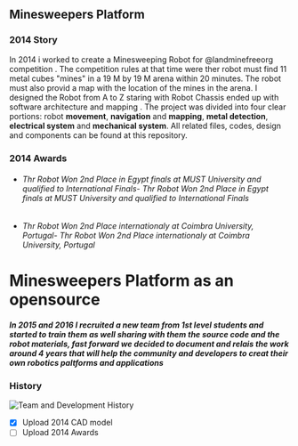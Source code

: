## Minesweepers Platform
### 2014 Story 
In 2014 i worked to create a Minesweeping Robot for @landminefreeorg competition .  The competition rules at that time were ther robot must find 11 metal cubes "mines" in a 19 M by 19 M arena within 20 minutes. The robot must also provid a map with the location of the mines in the arena. I designed the Robot from A to Z staring with Robot Chassis ended up with software architecture and mapping . The project was divided into four clear portions: robot **movement**, **navigation** and **mapping**, **metal detection**, **electrical system** and **mechanical system**.
All related files, codes, design and components can be found at this repository.
### 2014 Awards
- ###### Thr Robot Won 2nd Place in Egypt finals at MUST University and qualified to International Finals- Thr Robot Won 2nd Place in Egypt finals at MUST University and qualified to International Finals 
- ###### Thr Robot Won 2nd Place internationaly at Coimbra University, Portugal- Thr Robot Won 2nd Place internationaly at Coimbra University, Portugal

# Minesweepers Platform as an opensource 

#####  In 2015 and 2016 I recruited a new team from 1st level students and started to train them as well sharing with them the source code and the robot materials, fast forward we decided to document and relais the work around 4 years that will help the community and developers to creat their own robotics paltforms and applications

### History

![](https://github.com/sobhydo/Minesweepers/blob/master/imgs/historyDiagram.png?raw=true "Team and Development History")




- [x] Upload 2014 CAD model
- [ ] Upload 2014 Awards
